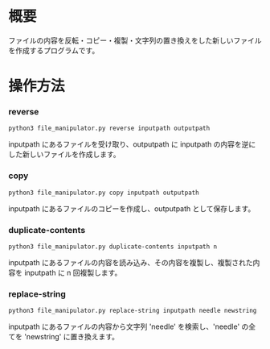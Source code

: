 # 概要
ファイルの内容を反転・コピー・複製・文字列の置き換えをした新しいファイルを作成するプログラムです。

# 操作方法

### reverse
```
python3 file_manipulator.py reverse inputpath outputpath
```
inputpath にあるファイルを受け取り、outputpath に inputpath の内容を逆にした新しいファイルを作成します。
<br>

### copy
```
python3 file_manipulator.py copy inputpath outputpath

```
inputpath にあるファイルのコピーを作成し、outputpath として保存します。
<br>

### duplicate-contents
```
python3 file_manipulator.py duplicate-contents inputpath n
```
inputpath にあるファイルの内容を読み込み、その内容を複製し、複製された内容を inputpath に n 回複製します。
<br>

### replace-string
```
python3 file_manipulator.py replace-string inputpath needle newstring
```

inputpath にあるファイルの内容から文字列 'needle' を検索し、'needle' の全てを 'newstring' に置き換えます。
